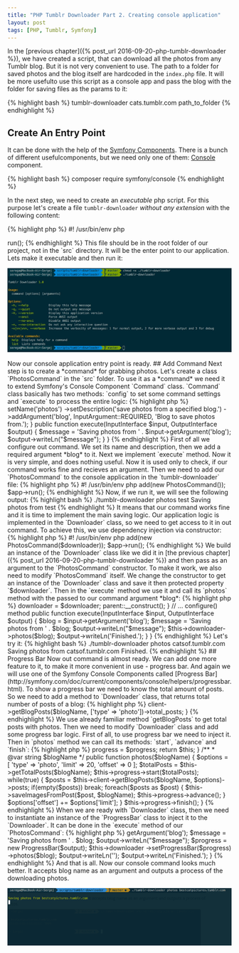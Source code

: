 ```yaml
---
title: "PHP Tumblr Downloader Part 2. Creating console application"
layout: post
tags: [PHP, Tumblr, Symfony]
---
```


In the [previous chapter]({% post_url 2016-09-20-php-tumblr-downloader %}), we have created a script, that can download all the photos from any Tumblr blog. But it is not very convenient to use. 
The path to a folder for saved photos and the blog itself are hardcoded in the `index.php` file. It will be more usefulto use this script as 
a console app and pass the blog with the folder for saving files as the params to it:

{% highlight bash %}
tumblr-downloader cats.tumblr.com path_to_folder
{% endhighlight %}

## Create An Entry Point
It can be done with the help of the [Symfony Components](http://symfony.com/components). There is a bunch of different usefulcomponents, but 
we need only one of them: [Console](http://symfony.com/components/Console) component.

{% highlight bash %}
composer require symfony/console
{% endhighlight %}

In the next step, we need to create an *executable* php script. For this purpose let's create a file `tumblr-downloader` *without any extension* with the following content:

{% highlight php %}
#! /usr/bin/env php

<?php

require 'vendor/autoload.php';

use Symfony\Component\Console\Application;

$app = new Application('Tumblr Downloader', '1.0'); 
$app->run();
{% endhighlight %}

This file should be in the root folder of our project, not in the `src` directory. It will be the enter point to our application. Lets make it executable and then run it:

<p class="text-center image">
    <img src="/assets/images/posts/php-tumblr-downloader-p2/app-first-run.jpg" alt="cgn-edit" class="">
</p>

Now our console application entry point is ready.

## Add Command

Next step is to create a *command* for grabbing photos. Let's create a class `PhotosCommand` in the `src` folder. To use it as a *command*
we need it to extend Symfony's Console Component `Command` class. `Command` class basically has two methods: `config` to set some 
command settings and `execute` to process the entire logic:

{% highlight php %}
<?php

namespace TumblrDownloader;

use Symfony\Component\Console\Command\Command;
use Symfony\Component\Console\Input\InputArgument;
use Symfony\Component\Console\Input\InputInterface;
use Symfony\Component\Console\Output\OutputInterface;

class PhotosCommand extends Command
{
    public function configure()
    {
        $this->setName('photos')
            ->setDescription('save photos from a specified blog.')
            ->addArgument('blog', InputArgument::REQUIRED, 'Blog to save photos from.');
    }    

    public function execute(InputInterface $input, OutputInterface $output)
    {
        $message = 'Saving photos from ' . $input->getArgument('blog');
        $output->writeLn("<info>$message</info>");
    }
}
{% endhighlight %}

First of all we configure out command. We set its name and description, then we add a required argument *blog* to it.
Next we implement `execute` method. Now it is very simple, and does nothing useful. Now it is used only to check, if
our command works fine and recieves an argument. 

Then we need to add our `PhotosCommand` to the console application in the `tumblr-downloader` file:

{% highlight php %}
#! /usr/bin/env php

<?php
require 'vendor/autoload.php';

use Symfony\Component\Console\Application;
use TumblrDownloader\PhotosCommand;

$app = new Application('Tumblr Downloader', '1.0') ;
$app->add(new PhotosCommand());
$app->run();
{% endhighlight %}

Now, if we run it, we will see the following output:

{% highlight bash %}
./tumblr-downloader photos test
Saving photos from test
{% endhighlight %}

It means that our command works fine and it is time to implement the main saving logic. Our application logic is implemented in the 
`Downloader` class, so we need to get access to it in out command. To achieve this, we use dependency injection via constructor:

{% highlight php %}
#! /usr/bin/env php

<?php
require 'vendor/autoload.php';

use Tumblr\API\Client;
use TumblrDownloader\Downloader;
use TumblrDownloader\PhotosCommand;
use Symfony\Component\Console\Application;

$client = new Client(
    'YourConsumerKey', 
    'YourConsumerSecret', 
    'YourToken', 
    'YourSecret'
);

$downloader = new Downloader($client);

$app = new Application('Tumblr Downloader', '1.0') ;
$app->add(new PhotosCommand($downloader));
$app->run();
{% endhighlight %}

We build an instance of the `Downloader` class like we did it in [the previous chapter]({% post_url 2016-09-20-php-tumblr-downloader %}) and then pass as an argument to the 
`PhotosCommand` constructor. To make it work, we also need to modify `PhotosCommand` itself. We change the constructor
to get an instance of the `Downloader` class and save it then protected property `$downloader`. Then in the `execute` method
we use it and call its `photos` method with the passed to our command argument *blog*:

{% highlight php %}
<?php

namespace TumblrDownloader;

use TumblrDownloader\Downloader;
use Symfony\Component\Console\Command\Command;
use Symfony\Component\Console\Input\InputArgument;
use Symfony\Component\Console\Input\InputInterface;
use Symfony\Component\Console\Output\OutputInterface;

class PhotosCommand extends Command
{
    /**
     * Downloader
     */
    protected $downloader;

    public function __construct(Downloader $downloader)
    {
        $this->downloader = $downloader;

        parent::__construct();
    }

    // ... configure() method

    public function execute(InputInterface $input, OutputInterface $output)
    {
        $blog = $input->getArgument('blog');

        $message = 'Saving photos from ' . $blog;
        $output->writeLn("<info>$message</info>");

        $this->downloader->photos($blog);

        $output->writeLn('Finished.');
    }
}
{% endhighlight %}

Let's try it:

{% highlight bash %}
./tumblr-downloader photos catsof.tumblr.com
Saving photos from catsof.tumblr.com
Finished.
{% endhighlight %}

## Progress Bar

Now out command is almost ready. We can add one more feature to it, to make it more convenient in use - progress bar. And again we will
use one of the Symfony Console Components called [Progress Bar](http://symfony.com/doc/current/components/console/helpers/progressbar.html).
To show a progress bar we need to know the total amount of posts. So we need to add a method to `Downloader` class, that returns total number of
posts of a blog:

{% highlight php %}
<?php

// src/Downloader.php

/**
 * @param string $blogName
 * @return integer
 */
protected function getTotalPosts($blogName)
{
    return $this->client->getBlogPosts($blogName, ['type' => 'photo'])->total_posts;
}

{% endhighlight %}

We use already familiar method `getBlogPosts` to get total posts with photos. Then we need to modify `Downloader` class and add some
progress bar logic. First of all, to use progress bar we need to inject it. Then in `photos` method we can call its methods: `start`, 
`advance` and `finish`:

{% highlight php %}
<?php

namespace seregazhuk\TumblrDownloader;

use stdClass;
use Tumblr\API\Client;
use Symfony\Component\Console\Helper\ProgressBar;

class Downloader 
{   
    // ...

    /**
     * @var ProgressBar 
     */
    protected $progress;

    /**
     * @param ProgressBar $progress
     */
    public function setProgressBar(ProgressBar $progress) 
    {
        $this->progress = $progress;

        return $this;
    }

    /**
     * @var string $blogName
     */
    public function photos($blogName)
    {
        $options = [
            'type' => 'photo',
            'limit' => 20,
            'offset' => 0
        ];

        $totalPosts = $this->getTotalPosts($blogName);
        $this->progress->start($totalPosts);

        while(true) {
            $posts = $this->client->getBlogPosts($blogName, $options)->posts;
            if(empty($posts)) break;

            foreach($posts as $post) {
                $this->saveImagesFromPost($post, $blogName);
                $this->progress->advance();
            }

            $options['offset'] += $options['limit'];
        }

        $this->progress->finish();
    }

{% endhighlight %}

When we are ready with `Downloader` class, then we need to instantiate an instance of the `ProgressBar` class to inject it to the `Downloader`. 
It can be done in the `execute` method of our `PhotosCommand`:

{% highlight php %}
<?php

namespace seregazhuk\TumblrDownloader;

use seregazhuk\TumblrDownloader\Downloader;
use Symfony\Component\Console\Command\Command;
use Symfony\Component\Console\Helper\ProgressBar;
use Symfony\Component\Console\Input\InputArgument;
use Symfony\Component\Console\Input\InputInterface;
use Symfony\Component\Console\Output\OutputInterface;

class PhotosCommand extends Command
{
    // ...
    public function execute(InputInterface $input, OutputInterface $output)
    {
        $blog = $input->getArgument('blog');
        
        $message = 'Saving photos from ' . $blog;
        $output->writeLn("<info>$message</info>");

        $progress = new ProgressBar($output);

        $this->downloader
            ->setProgressBar($progress)
            ->photos($blog);

        $output->writeLn('');
        $output->writeLn('Finished.');
    }
{% endhighlight %}

And that is all. Now our console command looks much better. It accepts blog name as an argument and outputs a process of the downloading photos.

<p class="text-center image">
    <img src="/assets/images/posts/php-tumblr-downloader-p2/progress-bar.gif" alt="cgn-edit" class="">
</p>